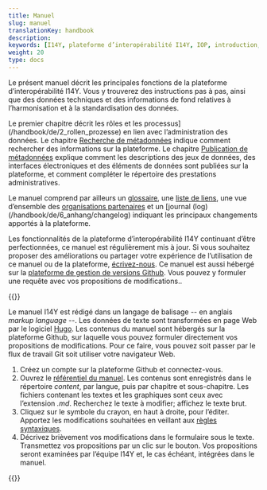 ```yaml
---
title: Manuel
slug: manuel
translationKey: handbook
description: 
keywords: [I14Y, plateforme d’interopérabilité I14Y, IOP, introduction, interopérabilité, utilisation multiple, Suisse, jeu de données, interface électronique, jeux de données, manuel, Github]
weight: 20
type: docs
---
```


Le présent manuel décrit les principales fonctions de la plateforme d’interopérabilité I14Y. Vous y trouverez des instructions pas à pas, ainsi que des données techniques et des informations de fond relatives à l’harmonisation et à la standardisation des données.

Le premier chapitre décrit les rôles et les processus](/handbook/de/2_rollen_prozesse) en lien avec l’administration des données. Le chapitre [Recherche de métadonnées](/handbook/de/3_metadaten_abrufen) indique comment rechercher des informations sur la plateforme. Le chapitre [Publication de métadonnées](/handbook/de/4_publikation) explique comment les descriptions des jeux de données, des interfaces électroniques et des éléments de données sont publiées sur la plateforme, et comment compléter le répertoire des prestations administratives. 

<!--Später ergänzen: Le manuel intègre également quelques tutoriels vidéo. --> 
Le manuel comprend par ailleurs un [glossaire](/handbook/de/7_glossar), une [liste de liens](/handbook/de/6_anhang/weblinks), une vue d’ensemble des [organisations partenaires](/handbook/de/8_partner) et un [journal (log)(/handbook/de/6_anhang/changelog) indiquant les principaux changements apportés à la plateforme.

Les fonctionnalités de la plateforme d’interopérabilité I14Y continuant d’être perfectionnées, ce manuel est régulièrement mis à jour. Si vous souhaitez proposer des améliorations ou partager votre expérience de l’utilisation de ce manuel ou de la plateforme, [écrivez-nous](mailto:i14y@bfs.admin.ch). Ce manuel est aussi hébergé sur la [plateforme de gestion de versions Github](https://github.com/I14Y-ch/handbook/). Vous pouvez y formuler une requête avec vos propositions de modifications..

{{<alert title="Comment envoyer une requête?" color="success">}}

Le manuel I14Y est rédigé dans un langage de balisage -- en anglais _markup language_ --. Les données de texte sont transformées en page Web par le logiciel [Hugo](https://gohugo.io). Les contenus du manuel sont hébergés sur la plateforme Github, sur laquelle vous pouvez formuler directement vos propositions de modifications. Pour ce faire, vous pouvez soit passer par le flux de travail Git soit utiliser votre navigateur Web.  

1. Créez un compte sur la plateforme Github et connectez-vous. 
2. Ouvrez le [référentiel du manuel](https://github.com/I14Y-ch/handbook/). Les contenus sont enregistrés dans le répertoire _content_, par langue, puis par chapitre et sous-chapitre. Les fichiers contenant les textes et les graphiques sont ceux avec l’extension _.md_. Recherchez le texte à modifier; affichez le texte brut. 
3. Cliquez sur le symbole du crayon, en haut à droite, pour l’éditer. Apportez les modifications souhaitées en veillant aux [règles syntaxiques](https://www.markdownguide.org/basic-syntax/).
4. Décrivez brièvement vos modifications dans le formulaire sous le texte. Transmettez vos propositions par un clic sur le bouton. Vos propositions seront examinées par l’équipe I14Y et, le cas échéant, intégrées dans le manuel.

{{</alert>}}